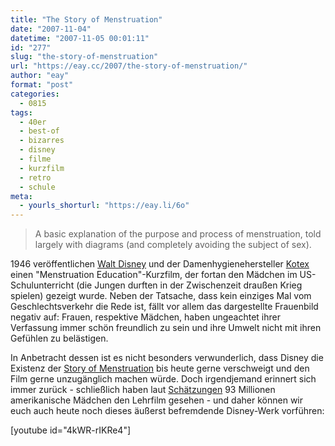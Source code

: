 ```yaml
---
title: "The Story of Menstruation"
date: "2007-11-04"
datetime: "2007-11-05 00:01:11"
id: "277"
slug: "the-story-of-menstruation"
url: "https://eay.cc/2007/the-story-of-menstruation/"
author: "eay"
format: "post"
categories:
  - 0815
tags:
  - 40er
  - best-of
  - bizarres
  - disney
  - filme
  - kurzfilm
  - retro
  - schule
meta:
  - yourls_shorturl: "https://eay.li/6o"
---
```


> A basic explanation of the purpose and process of menstruation, told largely with diagrams (and completely avoiding the subject of sex).

1946 veröffentlichen [Walt Disney](http://de.wikipedia.org/wiki/The_Walt_Disney_Company) und der Damenhygienehersteller [Kotex](http://anonym.to/?http://www.kotex.com/) einen "Menstruation Education"-Kurzfilm, der fortan den Mädchen im US-Schulunterricht (die Jungen durften in der Zwischenzeit draußen Krieg spielen) gezeigt wurde. Neben der Tatsache, dass kein einziges Mal vom Geschlechtsverkehr die Rede ist, fällt vor allem das dargestellte Frauenbild negativ auf: Frauen, respektive Mädchen, haben ungeachtet ihrer Verfassung immer schön freundlich zu sein und ihre Umwelt nicht mit ihren Gefühlen zu belästigen.

In Anbetracht dessen ist es nicht besonders verwunderlich, dass Disney die Existenz der [Story of Menstruation](http://imdb.com/title/tt0190806/) bis heute gerne verschweigt und den Film gerne unzugänglich machen würde. Doch irgendjemand erinnert sich immer zurück - schließlich haben laut [Schätzungen](http://www.boingboing.net/2006/01/16/disneys-1946-story-o.html) 93 Millionen amerikanische Mädchen den Lehrfilm gesehen - und daher können wir euch auch heute noch dieses äußerst befremdende Disney-Werk vorführen:

\[youtube id="4kWR-rIKRe4"\]
